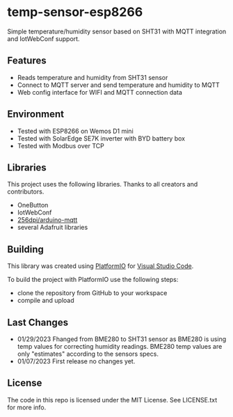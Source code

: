 # temp-sensor-esp8266
Simple temperature/humidity sensor based on SHT31 with MQTT integration and IotWebConf support.


## Features

* Reads temperature and humidity from SHT31 sensor
* Connect to MQTT server and send temperature and humidity to MQTT
* Web config interface for WIFI and MQTT connection data


## Environment

* Tested with ESP8266 on Wemos D1 mini
* Tested with SolarEdge SE7K inverter with BYD battery box
* Tested with Modbus over TCP

## Libraries

This project uses the following libraries. Thanks to all creators and contributors.

* OneButton
* IotWebConf
* [256dpi/arduino-mqtt](https://github.com/256dpi/arduino-mqtt)
* several Adafruit libraries


## Building

This library was created using [PlatformIO](https://platformio.org/) for [Visual Studio Code](https://code.visualstudio.com/).

To build the project with PlatformIO use the following steps:

* clone the repository from GitHub to your workspace
* compile and upload


## Last Changes

* 01/29/2023 Fhanged from BME280 to SHT31 sensor as BME280 is using temp values for correcting humidity readings. BME280 temp values are only "estimates" according to the sensors specs.
* 01/07/2023 First release no changes yet.

## License

The code in this repo is licensed under the MIT License. See LICENSE.txt for more info.